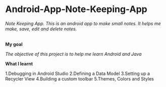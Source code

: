 # Android-App-Note-Keeping-App
###### Note Keeping App. This is an android app to make small notes. It helps me make, save, edit and delete notes.

**My goal**

*The objective of this project is to help me learn Android and Java*

**What I learnt**

  1.Debugging in Android Studio
  2.Defining a Data Model
  3.Setting up a Recycler View
  4.Building a custom toolbar
  5.Themes, Colors and Styles
